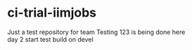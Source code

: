 # ci-trial-iimjobs
Just a test repository for team
Testing 123 is being done here\
day 2 start
test build on devel
